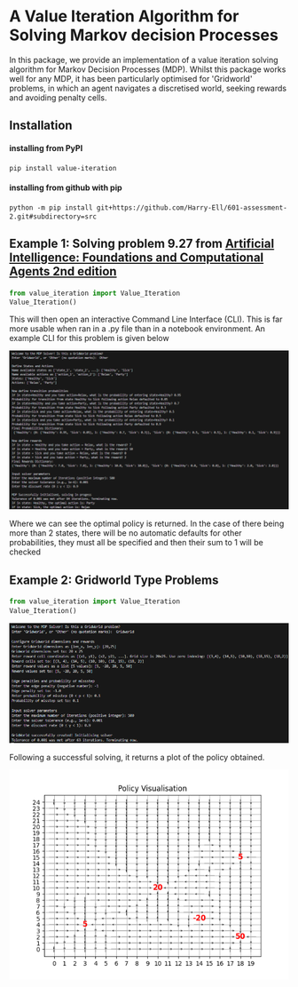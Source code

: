 # A Value Iteration Algorithm for Solving Markov decision Processes
In this package, we provide an implementation of a value iteration solving algorithm for Markov Decision Processes (MDP). Whilst this package works well for any MDP, it has been particularly optimised for 'Gridworld' problems, in which an agent navigates a discretised world, seeking rewards and avoiding penalty cells. 

## Installation

#### installing from PyPI

    pip install value-iteration

#### installing from github with pip

    python -m pip install git+https://github.com/Harry-Ell/601-assessment-2.git#subdirectory=src


## Example 1: Solving problem 9.27 from  [Artificial Intelligence: Foundations and Computational Agents 2nd edition](https://artint.info/2e/html2e/ArtInt2e.html)
```python
from value_iteration import Value_Iteration
Value_Iteration()
```

This will then open an interactive Command Line Interface (CLI). This is far more usable when ran in a .py file than in a notebook environment. An example CLI for this problem is given below

![CLI](figures/9_27_cli.PNG)

Where we can see the optimal policy is returned. In the case of there being more than 2 states, there will be no automatic defaults for other probabilities, they must all be specified and then their sum to 1 will be checked

## Example 2: Gridworld Type Problems

```python
from value_iteration import Value_Iteration
Value_Iteration()
```
![CLI_grid](figures/gridworld_cli.PNG)

Following a successful solving, it returns a plot of the policy obtained.

![CLI_grid_pol](figures/gridworld.png)
